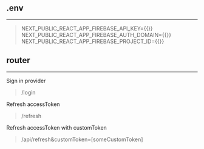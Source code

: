 ## .env

---

> NEXT_PUBLIC_REACT_APP_FIREBASE_API_KEY={{}}
> NEXT_PUBLIC_REACT_APP_FIREBASE_AUTH_DOMAIN={{}}
> NEXT_PUBLIC_REACT_APP_FIREBASE_PROJECT_ID={{}}

## router

---

Sign in provider

> /login

Refresh accessToken

> /refresh

Refresh accessToken with customToken

> /api/refresh&customToken=[someCustomToken]
